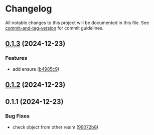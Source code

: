 # Changelog

All notable changes to this project will be documented in this file. See [commit-and-tag-version](https://github.com/absolute-version/commit-and-tag-version) for commit guidelines.

## [0.1.3](https://github.com/wopjs/weak-cache/compare/v0.1.2...v0.1.3) (2024-12-23)


### Features

* add ensure ([b4985c9](https://github.com/wopjs/weak-cache/commit/b4985c9985c7e0bb48a50831e4948e445125257e))

## [0.1.2](https://github.com/wopjs/weak-cache/compare/v0.1.1...v0.1.2) (2024-12-23)

## 0.1.1 (2024-12-23)


### Bug Fixes

* check object from other realm ([99072b8](https://github.com/wopjs/weak-cache/commit/99072b8c8de73c345ad53dd9039137d3864f888b))
